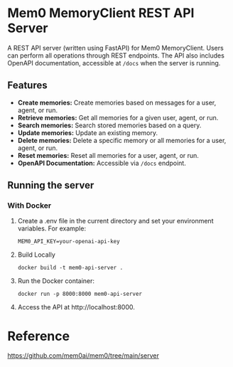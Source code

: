 # Mem0 MemoryClient REST API Server

A REST API server (written using FastAPI) for Mem0 MemoryClient. Users can perform all operations through REST endpoints. The API also includes OpenAPI documentation, accessible at `/docs` when the server is running.

## Features

- **Create memories:** Create memories based on messages for a user, agent, or run.
- **Retrieve memories:** Get all memories for a given user, agent, or run.
- **Search memories:** Search stored memories based on a query.
- **Update memories:** Update an existing memory.
- **Delete memories:** Delete a specific memory or all memories for a user, agent, or run.
- **Reset memories:** Reset all memories for a user, agent, or run.
- **OpenAPI Documentation:** Accessible via `/docs` endpoint.

## Running the server

### With Docker

1. Create a .env file in the current directory and set your environment variables. For example:

   ```
   MEM0_API_KEY=your-openai-api-key
   ```

2. Build Locally

   ```
   docker build -t mem0-api-server .
   ```

3. Run the Docker container:

   ```
   docker run -p 8000:8000 mem0-api-server
   ```

4. Access the API at http://localhost:8000.

# Reference

https://github.com/mem0ai/mem0/tree/main/server
